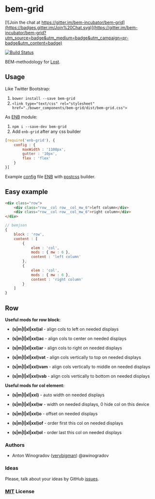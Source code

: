 # bem-grid

[![Join the chat at https://gitter.im/bem-incubator/bem-grid](https://badges.gitter.im/Join%20Chat.svg)](https://gitter.im/bem-incubator/bem-grid?utm_source=badge&utm_medium=badge&utm_campaign=pr-badge&utm_content=badge)

[![Build Status](https://travis-ci.org/bem-incubator/bem-grid.svg?branch=master&style=flat)](https://travis-ci.org/bem-incubator/bem-grid)

BEM-methodology for [Lost](https://github.com/corysimmons/lost).

## Usage

Like Twitter Bootstrap:

1. `bower install --save bem-grid`
2. `<link type="text/css" rel="stylesheet" href="./bower_components/bem-grid/dist/bem-grid.css">`

As [ENB](https://github.com/enb-make/enb) module:

1. `npm i --save-dev bem-grid`
2. Add `enb-grid` after any css builder
``` js
[require('enb-grid'), {
    config : {
        maxWidth : '1100px',
        gutter : '10px',
        flex : 'flex'
    }
}]
```
Example [config](https://github.com/bem-incubator/bem-grid/blob/master/.enb/make.js#L34-L47) file [ENB](https://github.com/enb-make/enb) with [postcss](https://github.com/postcss/postcss) builder.

## Easy example

``` html
<div class="row">
    <div class="row__col row__col_mw_6">left column</div>
    <div class="row__col row__col_mw_6">right column</div>
</div>
```

``` javascript
// bemjson
{
    block : 'row',
    content : [
        {
            elem : 'col',
            mods : { mw : 6 },
            content : 'left column'
        },
        {
            elem : 'col',
            mods : { mw : 6 },
            content : 'right column'
        }
    ]
}
```

## Row

__Useful mods for row block:__

- __(s|m|l|xl|xxl)al__ - align cols to left on needed displays
- __(s|m|l|xl|xxl)ac__ - align cols to center on needed displays
- __(s|m|l|xl|xxl)ar__ - align cols to right on needed displays

- __(s|m|l|xl|xxl)vat__ - align cols vertically to top on needed displays
- __(s|m|l|xl|xxl)vam__ - align cols vertically to middle on needed displays
- __(s|m|l|xl|xxl)vab__ - align cols vertically to bottom on needed displays

__Useful mods for col element:__

- __(s|m|l|xl|xxl)__ - auto width on needed displays
- __(s|m|l|xl|xxl)w__ - width on needed displays, 0 hide col on this device
- __(s|m|l|xl|xxl)o__ - offset on needed displays

- __(s|m|l|xl|xxl)of__ - order first this col on needed displays
- __(s|m|l|xl|xxl)ol__ - order last this col on needed displays

### Authors

- Anton Winogradov ([verybigman](https://github.com/verybigman)) @awinogradov

### Ideas

Please, talk about your ideas by GitHub [issues](https://github.com/bem-incubator/bem-grid/issues).

### [MIT](http://en.wikipedia.org/wiki/MIT_License) License
